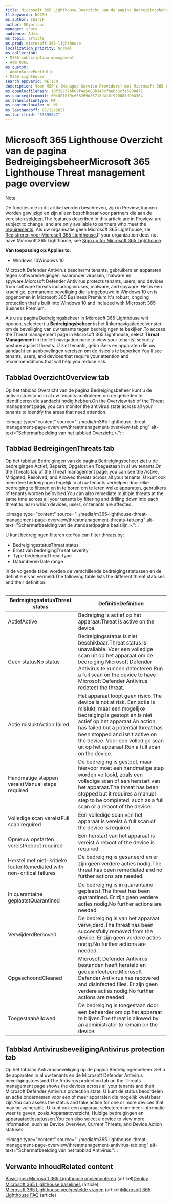 ```yaml
---
title: Microsoft 365 Lighthouse Overzicht van de pagina Bedreigingsbeheer
f1.keywords: NOCSH
ms.author: sharik
author: SKjerland
manager: scotv
audience: Admin
ms.topic: article
ms.prod: microsoft-365-lighthouse
localization_priority: Normal
ms.collection:
- M365-subscription-management
- Adm_O365
ms.custom:
- AdminSurgePortfolio
- M365-Lighthouse
search.appverid: MET150
description: Voor MSP's (Managed Service Providers) met Microsoft 365 Lighthouse informatie over de pagina Bedreigingsbeheer.
ms.openlocfilehash: 10f39737bb69f4a5080b343cfbe6c6cfe5908d72
ms.sourcegitcommit: 00f001019c653269d85718d410f970887d904304
ms.translationtype: MT
ms.contentlocale: nl-NL
ms.lasthandoff: 07/12/2021
ms.locfileid: "53395047"
---
```

# <a name="microsoft-365-lighthouse-threat-management-page-overview"></a><span data-ttu-id="78776-103">Microsoft 365 Lighthouse Overzicht van de pagina Bedreigingsbeheer</span><span class="sxs-lookup"><span data-stu-id="78776-103">Microsoft 365 Lighthouse Threat management page overview</span></span> 

> [!NOTE]
> <span data-ttu-id="78776-104">De functies die in dit artikel worden beschreven, zijn in Preview, kunnen worden gewijzigd en zijn alleen beschikbaar voor partners die aan de vereisten [voldoen.](m365-lighthouse-requirements.md)</span><span class="sxs-lookup"><span data-stu-id="78776-104">The features described in this article are in Preview, are subject to change, and are only available to partners who meet the [requirements](m365-lighthouse-requirements.md).</span></span> <span data-ttu-id="78776-105">Als uw organisatie geen Microsoft 365 Lighthouse, zie [Registreren voor Microsoft 365 Lighthouse.](m365-lighthouse-sign-up.md)</span><span class="sxs-lookup"><span data-stu-id="78776-105">If your organization does not have Microsoft 365 Lighthouse, see [Sign up for Microsoft 365 Lighthouse](m365-lighthouse-sign-up.md).</span></span>

<span data-ttu-id="78776-106">**Van toepassing op:**</span><span class="sxs-lookup"><span data-stu-id="78776-106">**Applies to:**</span></span>

- <span data-ttu-id="78776-107">Windows 10</span><span class="sxs-lookup"><span data-stu-id="78776-107">Windows 10</span></span>

<span data-ttu-id="78776-108">Microsoft Defender Antivirus beschermt tenants, gebruikers en apparaten tegen softwaredreigingen, waaronder virussen, malware en spyware.</span><span class="sxs-lookup"><span data-stu-id="78776-108">Microsoft Defender Antivirus protects tenants, users, and devices from software threats including viruses, malware, and spyware.</span></span> <span data-ttu-id="78776-109">Het is een krachtige, permanente beveiliging die is ingebouwd in Windows 10 en is opgenomen in Microsoft 365 Business Premium.</span><span class="sxs-lookup"><span data-stu-id="78776-109">It's robust, ongoing protection that's built into Windows 10 and included with Microsoft 365 Business Premium.</span></span>  
  
<span data-ttu-id="78776-110">Als u de pagina Bedreigingsbeheer in Microsoft 365 Lighthouse wilt openen, selecteert u **Bedreigingsbeheer** in het linkernavigatiedeelvenster om de beveiliging van uw tenants tegen bedreigingen te bekijken.</span><span class="sxs-lookup"><span data-stu-id="78776-110">To access the Threat management page in Microsoft 365 Lighthouse, select **Threat Management** in the left navigation pane to view your tenants' security posture against threats.</span></span> <span data-ttu-id="78776-111">U ziet tenants, gebruikers en apparaten die uw aandacht en aanbevelingen vereisen om de risico's te beperken.</span><span class="sxs-lookup"><span data-stu-id="78776-111">You'll see tenants, users, and devices that require your attention and recommendations that will help you reduce risk.</span></span>  
  
## <a name="overview-tab"></a><span data-ttu-id="78776-112">Tabblad Overzicht</span><span class="sxs-lookup"><span data-stu-id="78776-112">Overview tab</span></span>  
  
<span data-ttu-id="78776-113">Op het tabblad Overzicht van de pagina Bedreigingsbeheer kunt u de antivirustoestand in al uw tenants controleren om de gebieden te identificeren die aandacht nodig hebben.</span><span class="sxs-lookup"><span data-stu-id="78776-113">On the Overview tab of the Threat management page, you can monitor the antivirus state across all your tenants to identify the areas that need attention.</span></span>

:::image type="content" source="../media/m365-lighthouse-threat-management-page-overview/threatmanagement-overview-tab.png" alt-text="Schermafbeelding van het tabblad Overzicht.>.":::

## <a name="threats-tab"></a><span data-ttu-id="78776-115">Tabblad Bedreigingen</span><span class="sxs-lookup"><span data-stu-id="78776-115">Threats tab</span></span>

<span data-ttu-id="78776-116">Op het tabblad Bedreigingen van de pagina Bedreigingsbeheer ziet u de bedreigingen Actief, Beperkt, Opgelost en Toegestaan in al uw tenants.</span><span class="sxs-lookup"><span data-stu-id="78776-116">On the Threats tab of the Threat management page, you can see the Active, Mitigated, Resolved, and Allowed threats across all your tenants.</span></span> <span data-ttu-id="78776-117">U kunt ook meerdere bedreigingen tegelijk in al uw tenants verhelpen door elke bedreiging te filteren en in te boren om te leren welke apparaten, gebruikers of tenants worden beïnvloed.</span><span class="sxs-lookup"><span data-stu-id="78776-117">You can also remediate multiple threats at the same time across all your tenants by filtering and drilling down into each threat to learn which devices, users, or tenants are affected.</span></span>

:::image type="content" source="../media/m365-lighthouse-threat-management-page-overview/threatmanagement-threats-tab.png" alt-text="Schermafbeelding van de standaardpagina basislijn.>.":::
  
<span data-ttu-id="78776-119">U kunt bedreigingen filteren op:</span><span class="sxs-lookup"><span data-stu-id="78776-119">You can filter threats by:</span></span>

- <span data-ttu-id="78776-120">Bedreigingsstatus</span><span class="sxs-lookup"><span data-stu-id="78776-120">Threat status</span></span>
- <span data-ttu-id="78776-121">Ernst van bedreiging</span><span class="sxs-lookup"><span data-stu-id="78776-121">Threat severity</span></span>
- <span data-ttu-id="78776-122">Type bedreiging</span><span class="sxs-lookup"><span data-stu-id="78776-122">Threat type</span></span>
- <span data-ttu-id="78776-123">Datumbereik</span><span class="sxs-lookup"><span data-stu-id="78776-123">Date range</span></span>

<span data-ttu-id="78776-124">In de volgende tabel worden de verschillende bedreigingsstatussen en de definitie ervan vermeld:</span><span class="sxs-lookup"><span data-stu-id="78776-124">The following table lists the different threat statuses and their definition:</span></span><br><br>

| <span data-ttu-id="78776-125">Bedreigingsstatus</span><span class="sxs-lookup"><span data-stu-id="78776-125">Threat status</span></span> | <span data-ttu-id="78776-126">Definitie</span><span class="sxs-lookup"><span data-stu-id="78776-126">Definition</span></span> |
|--|--|
| <span data-ttu-id="78776-127">Actief</span><span class="sxs-lookup"><span data-stu-id="78776-127">Active</span></span> | <span data-ttu-id="78776-128">Bedreiging is actief op het apparaat.</span><span class="sxs-lookup"><span data-stu-id="78776-128">Threat is active on the device.</span></span> |
| <span data-ttu-id="78776-129">Geen status</span><span class="sxs-lookup"><span data-stu-id="78776-129">No status</span></span> | <span data-ttu-id="78776-130">Bedreigingsstatus is niet beschikbaar.</span><span class="sxs-lookup"><span data-stu-id="78776-130">Threat status is unavailable.</span></span> <span data-ttu-id="78776-131">Voer een volledige scan uit op het apparaat om de bedreiging Microsoft Defender Antivirus te kunnen detecteren.</span><span class="sxs-lookup"><span data-stu-id="78776-131">Run a full scan on the device to have Microsoft Defender Antivirus redetect the threat.</span></span> |
| <span data-ttu-id="78776-132">Actie mislukt</span><span class="sxs-lookup"><span data-stu-id="78776-132">Action failed</span></span> | <span data-ttu-id="78776-133">Het apparaat loopt geen risico.</span><span class="sxs-lookup"><span data-stu-id="78776-133">The device is not at risk.</span></span> <span data-ttu-id="78776-134">Een actie is mislukt, maar een mogelijke bedreiging is gestopt en is niet actief op het apparaat.</span><span class="sxs-lookup"><span data-stu-id="78776-134">An action has failed but a potential threat has been stopped and isn't active on the device.</span></span> <span data-ttu-id="78776-135">Voer een volledige scan uit op het apparaat.</span><span class="sxs-lookup"><span data-stu-id="78776-135">Run a full scan on the device.</span></span> |
| <span data-ttu-id="78776-136">Handmatige stappen vereist</span><span class="sxs-lookup"><span data-stu-id="78776-136">Manual steps required</span></span> | <span data-ttu-id="78776-137">De bedreiging is gestopt, maar hiervoor moet een handmatige stap worden voltooid, zoals een volledige scan of een herstart van het apparaat.</span><span class="sxs-lookup"><span data-stu-id="78776-137">The threat has been stopped but it requires a manual step to be completed, such as a full scan or a reboot of the device.</span></span> |
| <span data-ttu-id="78776-138">Volledige scan vereist</span><span class="sxs-lookup"><span data-stu-id="78776-138">Full scan required</span></span> | <span data-ttu-id="78776-139">Een volledige scan van het apparaat is vereist.</span><span class="sxs-lookup"><span data-stu-id="78776-139">A full scan of the device is required.</span></span> |
| <span data-ttu-id="78776-140">Opnieuw opstarten vereist</span><span class="sxs-lookup"><span data-stu-id="78776-140">Reboot required</span></span> | <span data-ttu-id="78776-141">Een herstart van het apparaat is vereist.</span><span class="sxs-lookup"><span data-stu-id="78776-141">A reboot of the device is required.</span></span> |
| <span data-ttu-id="78776-142">Herstel met niet-kritieke fouten</span><span class="sxs-lookup"><span data-stu-id="78776-142">Remediated with non-critical failures</span></span> | <span data-ttu-id="78776-143">De bedreiging is gesaneerd en er zijn geen verdere acties nodig.</span><span class="sxs-lookup"><span data-stu-id="78776-143">The threat has been remediated and no further actions are needed.</span></span> |
| <span data-ttu-id="78776-144">In quarantaine geplaatst</span><span class="sxs-lookup"><span data-stu-id="78776-144">Quarantined</span></span> | <span data-ttu-id="78776-145">De bedreiging is in quarantaine geplaatst.</span><span class="sxs-lookup"><span data-stu-id="78776-145">The threat has been quarantined.</span></span> <span data-ttu-id="78776-146">Er zijn geen verdere acties nodig.</span><span class="sxs-lookup"><span data-stu-id="78776-146">No further actions are needed.</span></span> |
| <span data-ttu-id="78776-147">Verwijderd</span><span class="sxs-lookup"><span data-stu-id="78776-147">Removed</span></span> | <span data-ttu-id="78776-148">De bedreiging is van het apparaat verwijderd.</span><span class="sxs-lookup"><span data-stu-id="78776-148">The threat has been successfully removed from the device.</span></span> <span data-ttu-id="78776-149">Er zijn geen verdere acties nodig.</span><span class="sxs-lookup"><span data-stu-id="78776-149">No further actions are needed.</span></span> |
| <span data-ttu-id="78776-150">Opgeschoond</span><span class="sxs-lookup"><span data-stu-id="78776-150">Cleaned</span></span> | <span data-ttu-id="78776-151">Microsoft Defender Antivirus bestanden heeft hersteld en gedesinfecteerd.</span><span class="sxs-lookup"><span data-stu-id="78776-151">Microsoft Defender Antivirus has recovered and disinfected files.</span></span> <span data-ttu-id="78776-152">Er zijn geen verdere acties nodig.</span><span class="sxs-lookup"><span data-stu-id="78776-152">No further actions are needed.</span></span> |
| <span data-ttu-id="78776-153">Toegestaan</span><span class="sxs-lookup"><span data-stu-id="78776-153">Allowed</span></span> | <span data-ttu-id="78776-154">De bedreiging is toegestaan door een beheerder om op het apparaat te blijven.</span><span class="sxs-lookup"><span data-stu-id="78776-154">The threat is allowed by an administrator to remain on the device.</span></span> | 

## <a name="antivirus-protection-tab"></a><span data-ttu-id="78776-155">Tabblad Antivirusbeveiliging</span><span class="sxs-lookup"><span data-stu-id="78776-155">Antivirus protection tab</span></span>

<span data-ttu-id="78776-156">Op het tabblad Antivirusbeveiliging op de pagina Bedreigingenbeheer ziet u de apparaten in al uw tenants en de Microsoft Defender Antivirus beveiligingstoestand.</span><span class="sxs-lookup"><span data-stu-id="78776-156">The Antivirus protection tab on the Threats management page shows the devices across all your tenants and their Microsoft Defender Antivirus protection state.</span></span> <span data-ttu-id="78776-157">U kunt de status beoordelen en actie ondernemen voor een of meer apparaten die mogelijk kwetsbaar zijn.</span><span class="sxs-lookup"><span data-stu-id="78776-157">You can assess the status and take action for one or more devices that may be vulnerable.</span></span> <span data-ttu-id="78776-158">U kunt ook een apparaat selecteren om meer informatie weer te geven, zoals Apparaatoverzicht, Huidige bedreigingen en apparaatactiestatussen.</span><span class="sxs-lookup"><span data-stu-id="78776-158">You can also select a device to view more information, such as Device Overview, Current Threats, and Device Action statuses.</span></span>

:::image type="content" source="../media/m365-lighthouse-threat-management-page-overview/threatmanagement-antivirus-tab.png" alt-text="Schermafbeelding van het tabblad Antivirus.":::

## <a name="related-content"></a><span data-ttu-id="78776-160">Verwante inhoud</span><span class="sxs-lookup"><span data-stu-id="78776-160">Related content</span></span>

<span data-ttu-id="78776-161">[Basislijnen Microsoft 365 Lighthouse implementeren](m365-lighthouse-deploy-baselines.md) (artikel)</span><span class="sxs-lookup"><span data-stu-id="78776-161">[Deploy Microsoft 365 Lighthouse baselines](m365-lighthouse-deploy-baselines.md) (article)</span></span>\
<span data-ttu-id="78776-162">[Microsoft 365 Lighthouse veelgestelde vragen](m365-lighthouse-faq.yml) (artikel)</span><span class="sxs-lookup"><span data-stu-id="78776-162">[Microsoft 365 Lighthouse FAQ](m365-lighthouse-faq.yml) (article)</span></span>
